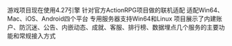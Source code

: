 游戏项目现在使用4.27引擎
针对官方ActionRPG项目做的联机适配
适配Win64、Mac、iOS、Android四个平台
专用服务器支持Win64和Linux
项目展示了内建账户、防沉迷、公告、内嵌动态、成就、客服、排行榜、数据埋点几个服务的主要功能和常规接入方式